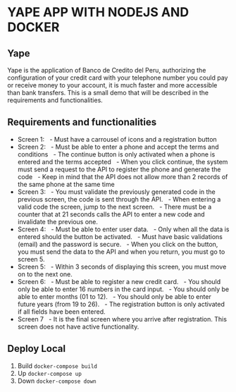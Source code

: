 # YAPE APP WITH NODEJS AND DOCKER

## Yape
Yape is the application of Banco de Credito del Peru, authorizing the configuration of your credit card with your telephone number you could pay or receive money to your account, it is much faster and more accessible than bank transfers. This is a small demo that will be described in the requirements and functionalities.

## Requirements and functionalities
+ Screen 1:
  - Must have a carrousel of icons and a registration button
+ Screen 2:
  - Must be able to enter a phone and accept the terms and conditions
  - The continue button is only activated when a phone is entered and the terms accepted
  - When you click continue, the system must send a request to the API to register the phone and generate the code
  - Keep in mind that the API does not allow more than 2 records of the same phone at the same time
+ Screen 3:
  - You must validate the previously generated code in the previous screen, the code is sent through the API.
  - When entering a valid code the screen, jump to the next screen.
  - There must be a counter that at 21 seconds calls the API to enter a new code and invalidate the previous one.
+ Screen 4:
  - Must be able to enter user data.
  - Only when all the data is entered should the button be activated.
  - Must have basic validations (email) and the password is secure.
  - When you click on the button, you must send the data to the API and when you return, you must go to screen 5.
+ Screen 5:
  - Within 3 seconds of displaying this screen, you must move on to the next one.
+ Screen 6:
  - Must be able to register a new credit card.
  - You should only be able to enter 16 numbers in the card input.
  - You should only be able to enter months (01 to 12).
  - You should only be able to enter future years (from 19 to 26).
  - The registration button is only activated if all fields have been entered.
+ Screen 7
  - It is the final screen where you arrive after registration. This screen does not have active functionality.

## Deploy Local
1. Build
`docker-compose build`
2. Up
`docker-compose up`
3. Down
`docker-compose down`
